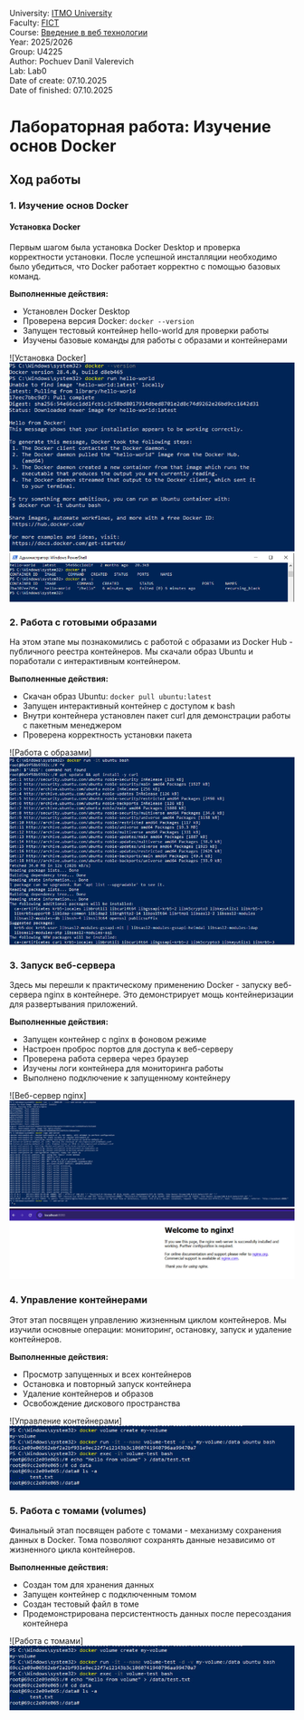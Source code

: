 University: [ITMO University](https://itmo.ru/ru/)  
Faculty: [FICT](https://fict.itmo.ru)  
Course: [Введение в веб технологии](https://itmo-ict-faculty.github.io/introduction-in-web-tech/)  
Year: 2025/2026  
Group: U4225  
Author: Pochuev Danil Valerevich  
Lab: Lab0  
Date of create: 07.10.2025  
Date of finished: 07.10.2025

# Лабораторная работа: Изучение основ Docker

## Ход работы

### 1. Изучение основ Docker

#### Установка Docker

Первым шагом была установка Docker Desktop и проверка корректности установки. После успешной инсталляции необходимо было убедиться, что Docker работает корректно с помощью базовых команд.

**Выполненные действия:**
- Установлен Docker Desktop
- Проверена версия Docker: `docker --version`
- Запущен тестовый контейнер hello-world для проверки работы
- Изучены базовые команды для работы с образами и контейнерами

![Установка Docker]![alt text](image.png)![alt text](image-1.png)

### 2. Работа с готовыми образами

На этом этапе мы познакомились с работой с образами из Docker Hub - публичного реестра контейнеров. Мы скачали образ Ubuntu и поработали с интерактивным контейнером.

**Выполненные действия:**
- Скачан образ Ubuntu: `docker pull ubuntu:latest`
- Запущен интерактивный контейнер с доступом к bash
- Внутри контейнера установлен пакет curl для демонстрации работы с пакетным менеджером
- Проверена корректность установки пакета

![Работа с образами]![![alt text](image-3.png)](image-2.png)

### 3. Запуск веб-сервера

Здесь мы перешли к практическому применению Docker - запуску веб-сервера nginx в контейнере. Это демонстрирует мощь контейнеризации для развертывания приложений.

**Выполненные действия:**
- Запущен контейнер с nginx в фоновом режиме
- Настроен проброс портов для доступа к веб-серверу
- Проверена работа сервера через браузер
- Изучены логи контейнера для мониторинга работы
- Выполнено подключение к запущенному контейнеру

![Веб-сервер nginx]![alt text](image-4.png)![alt text](image-5.png)

### 4. Управление контейнерами

Этот этап посвящен управлению жизненным циклом контейнеров. Мы изучили основные операции: мониторинг, остановку, запуск и удаление контейнеров.

**Выполненные действия:**
- Просмотр запущенных и всех контейнеров
- Остановка и повторный запуск контейнера
- Удаление контейнеров и образов
- Освобождение дискового пространства

![Управление контейнерами]![alt text](image-7.png)

### 5. Работа с томами (volumes)

Финальный этап посвящен работе с томами - механизму сохранения данных в Docker. Тома позволяют сохранять данные независимо от жизненного цикла контейнеров.

**Выполненные действия:**
- Создан том для хранения данных
- Запущен контейнер с подключенным томом
- Создан тестовый файл в томе
- Продемонстрирована персистентность данных после пересоздания контейнера

![Работа с томами]![alt text](image-8.png)

